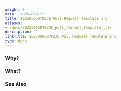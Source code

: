 ```yaml
---
weight: 2
date: '2025-06-12'
title: 20250606070236 Pull Request Template 1 1
aliases:
- /docs/20250606070236_pull_request_template_1_1/
description: ''
linkTitle: 20250606070236 Pull Request Template 1 1
type: docs
---
```


### Why?
<!-- Describe why this change is being made.  Briefly include history and context, high-level what this PR does, and what the world looks like afterward. -->

### What?
<!--
List out the key changes made in this PR, e.g.
- implements the antimatter particle trace in the nitronium microfilament drive
- updated tests -->

### See Also
<!-- Include any links or additional information that help explain this change. -->
